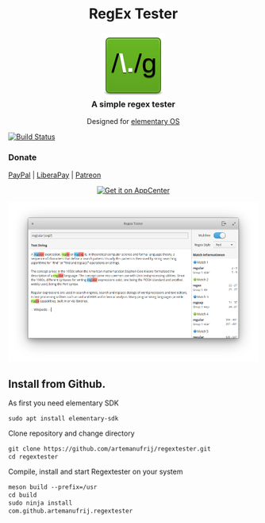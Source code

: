 <div>
  <h1 align="center">RegEx Tester</h1>
  <h3 align="center"><img src="data/icons/64/com.github.artemanufrij.regextester.svg"/><br>A simple regex tester</h3>
  <p align="center">Designed for <a href="https://elementary.io"> elementary OS</p>
</div>

[![Build Status](https://travis-ci.org/artemanufrij/regextester.svg?branch=master)](https://travis-ci.org/artemanufrij/regextester)

### Donate
<a href="https://www.paypal.me/ArtemAnufrij">PayPal</a> | <a href="https://liberapay.com/Artem/donate">LiberaPay</a> | <a href="https://www.patreon.com/ArtemAnufrij">Patreon</a>

<p align="center">
  <a href="https://appcenter.elementary.io/com.github.artemanufrij.regextester">
    <img src="https://appcenter.elementary.io/badge.svg" alt="Get it on AppCenter">
  </a>
</p>

<p align="center">
<img src="screenshots/Screenshot.png"/>
</p>

## Install from Github.

As first you need elementary SDK
```
sudo apt install elementary-sdk
```

Clone repository and change directory
```
git clone https://github.com/artemanufrij/regextester.git
cd regextester
```

Compile, install and start Regextester on your system
```
meson build --prefix=/usr
cd build
sudo ninja install
com.github.artemanufrij.regextester
```
